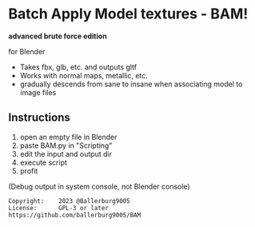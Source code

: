 
# Batch Apply Model textures - BAM!
**advanced brute force edition**


for Blender

* Takes fbx, glb, etc. and outputs gltf
* Works with normal maps, metallic, etc.
* gradually descends from sane to insane when associating model to image files

## Instructions
1. open an empty file in Blender
2. paste BAM.py in "Scripting"
3. edit the input and output dir
4. execute script
5. profit


(Debug output in system console, not Blender console)

```
Copyright:    2023 @Ballerburg9005 
License:      GPL-3 or later
https://github.com/ballerburg9005/BAM
```
